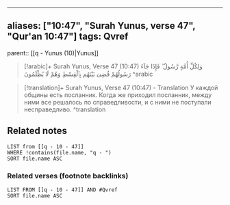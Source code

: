 
---
aliases: ["10:47", "Surah Yunus, verse 47", "Qur'an 10:47"]
tags: Qvref
---

parent:: [[q - Yunus (10)|Yunus]]

> [!arabic]+ Surah Yunus, Verse 47 (10:47)
> <span class="quran-arabic">وَلِكُلِّ أُمَّةٍ رَّسُولٌ ۖ فَإِذَا جَآءَ رَسُولُهُمْ قُضِىَ بَيْنَهُم بِٱلْقِسْطِ وَهُمْ لَا يُظْلَمُونَ</span>
^arabic

> [!translation]+ Surah Yunus, Verse 47 (10:47) - Translation
> У каждой общины есть посланник. Когда же приходил посланник, между ними все решалось по справедливости, и с ними не поступали несправедливо.
^translation



## Related notes
```dataview
LIST from [[q - 10 - 47]]
WHERE !contains(file.name, "q - ")
SORT file.name ASC
```

### Related verses (footnote backlinks)
```dataview
LIST FROM [[q - 10 - 47]] AND #Qvref
SORT file.name ASC
```

